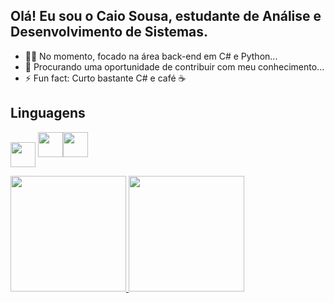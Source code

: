 ## Olá! Eu sou o Caio Sousa, estudante de Análise e Desenvolvimento de Sistemas.
- 👨‍💻 No momento, focado na área back-end em C# e Python...
- 🤔 Procurando uma oportunidade de contribuir com meu conhecimento...
- ⚡ Fun fact: Curto bastante C# e café ☕

## Linguagens 
<img src="https://cdn.jsdelivr.net/gh/devicons/devicon/icons/csharp/csharp-original.svg" width="40" height="40" align = "center"/> <img src="https://cdn.jsdelivr.net/gh/devicons/devicon/icons/java/java-original.svg" width="40" height="40" text-align: center/><img src="https://cdn.jsdelivr.net/gh/devicons/devicon/icons/python/python-original-wordmark.svg" width="40" height="40" text-align: center/>
<div><a href="https://github.com/caio-sousa10"><img height="185em" src="https://github-readme-stats.vercel.app/api/top-langs/?username=caio-sousa10&layout=compact&langs_count=7&theme=dracula&cache_seconds=400"/>
<img height="185em" src="https://github-readme-stats.vercel.app/api?username=caio-sousa10&show_icons=true&theme=dracula&include_all_commits=true&count_private=true&cache_seconds=400"/></div>

